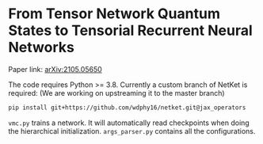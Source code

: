# From Tensor Network Quantum States to Tensorial Recurrent Neural Networks

Paper link: [arXiv:2105.05650](https://arxiv.org/abs/2206.12363)

The code requires Python >= 3.8. Currently a custom branch of NetKet is required: (We are working on upstreaming it to the master branch)
```sh
pip install git+https://github.com/wdphy16/netket.git@jax_operators
```

`vmc.py` trains a network. It will automatically read checkpoints when doing the hierarchical initialization. `args_parser.py` contains all the configurations.
